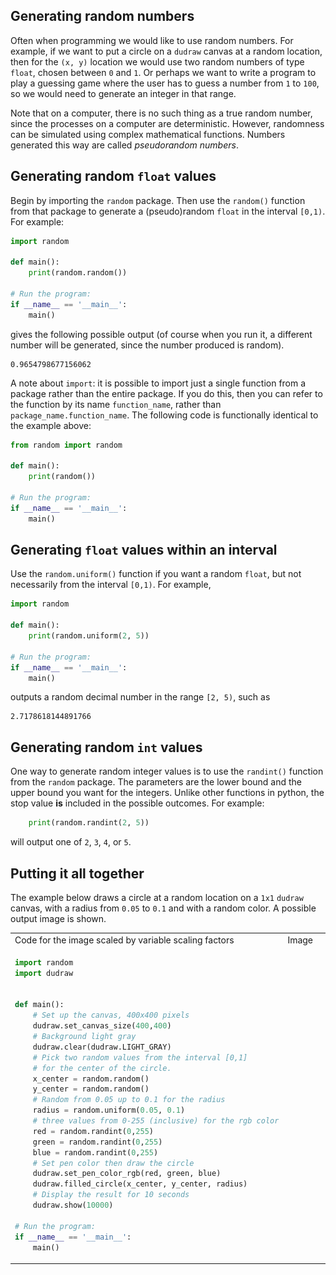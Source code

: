 ## Generating random numbers

Often when programming we would like to use random numbers. For example, if we want to put a circle on a `dudraw` canvas at a random location, then for the `(x, y)` location we would use two random numbers of type `float`, chosen between `0` and `1`. Or perhaps we want to write a program to play a guessing game where the user has to guess a number from `1` to `100`, so we would need to generate an integer in that range.

Note that on a computer, there is no such thing as a true random number, since the processes on a computer are deterministic. However, randomness can be simulated using complex mathematical functions. Numbers generated this way are called *pseudorandom numbers*.

## Generating random `float` values

Begin by importing the `random` package. Then use the `random()` function from that package to generate a (pseudo)random `float` in the interval `[0,1)`. For example:

```python
import random

def main():
    print(random.random())

# Run the program:
if __name__ == '__main__':
    main()
```
gives the following possible output (of course when you run it, a different number will be generated, since the number produced is random).

```
0.9654798677156062
```

A note about `import`: it is possible to import just a single function from a package rather than the entire package. If you do this, then you can refer to the function by its name `function_name`, rather than `package_name.function_name`. The following code is functionally identical to the example above:

```python
from random import random

def main():
    print(random())

# Run the program:
if __name__ == '__main__':
    main()
```

## Generating `float` values within an interval

Use the `random.uniform()` function if you want a random `float`, but not necessarily from the interval `[0,1)`. For example,

```python
import random

def main():
    print(random.uniform(2, 5))

# Run the program:
if __name__ == '__main__':
    main()
```
outputs a random decimal number in the range `[2, 5)`, such as
```
2.7178618144891766
```

## Generating random `int` values

One way to generate random integer values is to use the `randint()` function from the `random` package. The parameters are the lower bound and the upper bound you want for the integers. Unlike other functions in python, the stop value **is** included in the possible outcomes. For example:

```python
    print(random.randint(2, 5))
```
will output one of `2`, `3`, `4`, or `5`.

## Putting it all together

The example below draws a circle at a random location on a `1x1` `dudraw` canvas, with a radius from `0.05` to `0.1` and with a random color. A possible output image is shown.

<table>
<tr>
<td>Code for the image scaled by variable scaling factors</td>
<td>Image</td>
</tr>
<tr>
<td nowrap>

```python
import random
import dudraw


def main():
    # Set up the canvas, 400x400 pixels
    dudraw.set_canvas_size(400,400)
    # Background light gray
    dudraw.clear(dudraw.LIGHT_GRAY)
    # Pick two random values from the interval [0,1]
    # for the center of the circle.
    x_center = random.random()
    y_center = random.random()
    # Random from 0.05 up to 0.1 for the radius
    radius = random.uniform(0.05, 0.1)
    # three values from 0-255 (inclusive) for the rgb color
    red = random.randint(0,255)
    green = random.randint(0,255)
    blue = random.randint(0,255)
    # Set pen color then draw the circle
    dudraw.set_pen_color_rgb(red, green, blue)
    dudraw.filled_circle(x_center, y_center, radius)
    # Display the result for 10 seconds
    dudraw.show(10000)

# Run the program:
if __name__ == '__main__':
    main()
```


</td>
<td>

<figure>
<img src="img/random_numbers/random_circle.jpg" alt="randomly sized circle, random location, random colors class="center", width="300">
</figure>

</td>
</tr>

</table>




